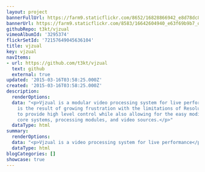 ```yaml
---
layout: project
bannerFullUrl: https://farm9.staticflickr.com/8652/16828866942_e8d78dc8ea_h.jpg
bannerUrl: https://farm9.staticflickr.com/8583/16642604940_e63f69b9b7_o.jpg
githubRepo: t3kt/vjzual
vimeoAlbumId: '3295374'
flickrSetId: '72157649045636104'
title: vjzual
key: vjzual
navItems:
- url: https://github.com/t3kt/vjzual
  text: github
  external: true
updated: '2015-03-16T03:58:25.000Z'
created: '2015-03-16T03:58:25.000Z'
description:
  renderOptions: 
  data: "<p>Vjzual is a modular video processing system for live performance.</p>\r\n<p>It
    is the result of growing frustration with the limitations of Resolume. It aims
    to provide high level control while also allowing for the easy modification of
    core systems, processing modules, and video sources.</p>"
  dataType: html
summary:
  renderOptions: 
  data: "<p>Vjzual is a video processing system for live performance</p>"
  dataType: html
blogCategories: []
showcase: true
---
```

